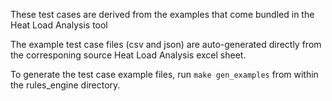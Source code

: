These test cases are derived from the examples that come bundled in the Heat Load Analysis tool

The example test case files (csv and json) are auto-generated directly from the corresponing source Heat Load Analysis excel sheet.

To generate the test case example files, run `make gen_examples` from within the rules_engine directory.